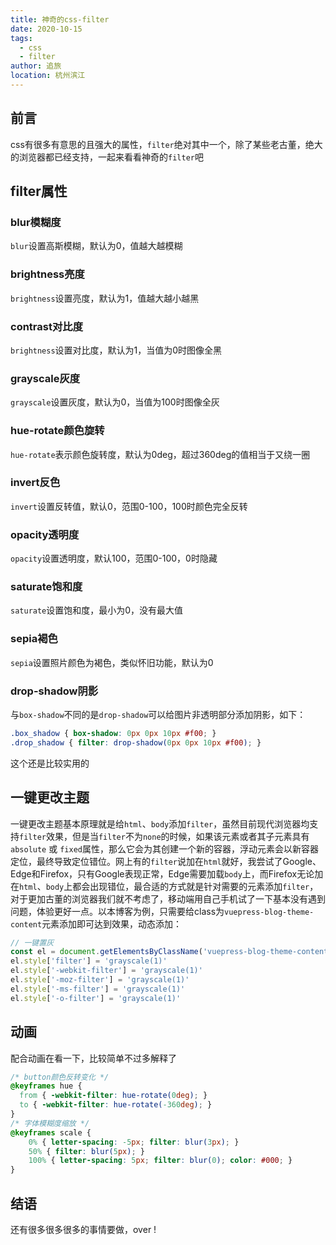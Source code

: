 ```yaml
---
title: 神奇的css-filter
date: 2020-10-15
tags: 
  - css
  - filter
author: 追旅
location: 杭州滨江 
---
```


## 前言

css有很多有意思的且强大的属性，```filter```绝对其中一个，除了某些老古董，绝大的浏览器都已经支持，一起来看看神奇的```filter```吧

## filter属性

### blur模糊度

```blur```设置高斯模糊，默认为0，值越大越模糊

<css-filter-Blur title="模糊值" kind="blur" unit="px" :defaultValue="5" />

### brightness亮度

```brightness```设置亮度，默认为1，值越大越小越黑

<css-filter-Blur title="亮度" kind="brightness" :defaultValue="160"  :max="500"/>

### contrast对比度

```brightness```设置对比度，默认为1，当值为0时图像全黑

<css-filter-Blur title="对比度" kind="contrast" :defaultValue="500"  :max="1000"/>

### grayscale灰度

```grayscale```设置灰度，默认为0，当值为100时图像全灰

<css-filter-Blur title="灰度" kind="grayscale" :defaultValue="100" />

### hue-rotate颜色旋转

```hue-rotate```表示颜色旋转度，默认为0deg，超过360deg的值相当于又绕一圈

<css-filter-Blur title="旋转值" kind="hue-rotate" unit="deg" :defaultValue="180" :max="360" />

### invert反色

```invert```设置反转值，默认0，范围0-100，100时颜色完全反转

<css-filter-Blur title="反色值" kind="invert" :defaultValue="100" :max="100" />

### opacity透明度

```opacity```设置透明度，默认100，范围0-100，0时隐藏

<css-filter-Blur title="透明度" kind="opacity" :defaultValue="50" :max="100" />

### saturate饱和度

```saturate```设置饱和度，最小为0，没有最大值

<css-filter-Blur title="饱和度" kind="saturate" :defaultValue="500" :max="1000" />

### sepia褐色

```sepia```设置照片颜色为褐色，类似怀旧功能，默认为0

<css-filter-Blur title="饱和度" kind="sepia" :defaultValue="80" :max="100" />

### drop-shadow阴影

与```box-shadow```不同的是```drop-shadow```可以给图片非透明部分添加阴影，如下：

```css
.box_shadow { box-shadow: 0px 0px 10px #f00; }
.drop_shadow { filter: drop-shadow(0px 0px 10px #f00); }
```
<css-filter-Shadow />

这个还是比较实用的

## 一键更改主题

一键更改主题基本原理就是给```html```、```body```添加```filter```，虽然目前现代浏览器均支持```filter```效果，但是当```filter```不为```none```的时候，如果该元素或者其子元素具有 ```absolute``` 或 ```fixed```属性，那么它会为其创建一个新的容器，浮动元素会以新容器定位，最终导致定位错位。网上有的```filter```说加在```html```就好，我尝试了Google、Edge和Firefox，只有Google表现正常，Edge需要加载```body```上，而Firefox无论加在```html```、```body```上都会出现错位，最合适的方式就是针对需要的元素添加```filter```，对于更加古董的浏览器我们就不考虑了，移动端用自己手机试了一下基本没有遇到问题，体验更好一点。以本博客为例，只需要给class为```vuepress-blog-theme-content```元素添加即可达到效果，动态添加：

```js
// 一键置灰
const el = document.getElementsByClassName('vuepress-blog-theme-content')[0];
el.style['filter'] = 'grayscale(1)'
el.style['-webkit-filter'] = 'grayscale(1)'
el.style['-moz-filter'] = 'grayscale(1)'
el.style['-ms-filter'] = 'grayscale(1)'
el.style['-o-filter'] = 'grayscale(1)'
```

<css-filter-SwitchGray />

## 动画

配合动画在看一下，比较简单不过多解释了

```css
/* button颜色反转变化 */
@keyframes hue {
  from { -webkit-filter: hue-rotate(0deg); }
  to { -webkit-filter: hue-rotate(-360deg); }
}
/* 字体模糊度缩放 */
@keyframes scale {
    0% { letter-spacing: -5px; filter: blur(3px); }
    50% { filter: blur(5px); }
    100% { letter-spacing: 5px; filter: blur(0); color: #000; }
}
```

<css-filter-AnimateFliter />

## 结语

还有很多很多很多的事情要做，over !


